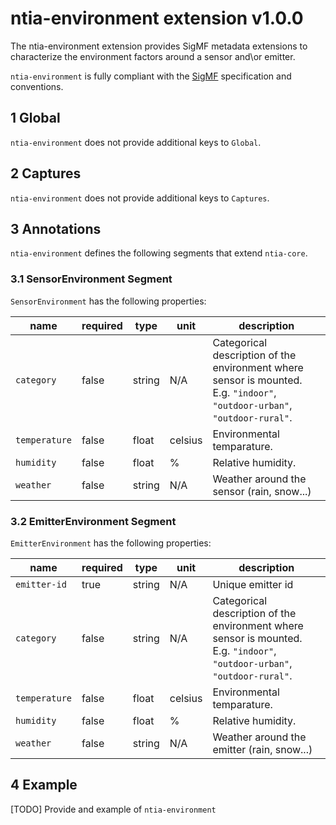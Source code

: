 # ntia-environment extension v1.0.0
The ntia-environment extension provides SigMF metadata extensions to characterize the environment factors around a sensor and\or emitter. 

`ntia-environment` is fully compliant with the [SigMF](https://github.com/gnuradio/SigMF/blob/master/sigmf-spec.md#namespaces) specification and conventions.

## 1 Global
`ntia-environment` does not provide additional keys to `Global`. 

## 2 Captures
`ntia-environment` does not provide additional keys to `Captures`.

## 3 Annotations
`ntia-environment` defines the following segments that extend `ntia-core`.

### 3.1 SensorEnvironment Segment
`SensorEnvironment` has the following properties:

|name|required|type|unit|description|
|----|--------------|-------|-------|-----------|
|`category`|false|string|N/A|Categorical description of the environment where sensor is mounted. E.g. `"indoor"`, `"outdoor-urban"`, `"outdoor-rural"`.|
|`temperature`|false|float|celsius|Environmental temparature.|
|`humidity`|false|float|%|Relative humidity.|
|`weather`|false|string|N/A|Weather around the sensor (rain, snow...)|

### 3.2 EmitterEnvironment Segment
`EmitterEnvironment` has the following properties:

|name|required|type|unit|description|
|----|--------------|-------|-------|-----------|
|`emitter-id`|true|string|N/A|Unique emitter id|
|`category`|false|string|N/A|Categorical description of the environment where sensor is mounted. E.g. `"indoor"`, `"outdoor-urban"`, `"outdoor-rural"`.|
|`temperature`|false|float|celsius|Environmental temparature.|
|`humidity`|false|float|%|Relative humidity.|
|`weather`|false|string|N/A|Weather around the emitter (rain, snow...)|

## 4 Example
[TODO] Provide and example of `ntia-environment`
